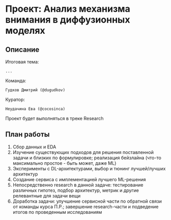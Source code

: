 # Проект: Анализ механизма внимания в диффузионных моделях
## Описание
Итоговая тема: 
```
...
```
Команда: 
```
Гудков Дмитрий (@dugudkov)
```
Куратор:
```
Неудачина Ева (@cocosinca)
```
Проект будет выполняться в треке Research
## План работы
1. Сбор данных и EDA
2. Изучение существующих подходов для решения поставленной задачи и близких по формулировке; реализация бейзлайна (что-то максимально простое - быть может, даже ML)
3. Эксперименты с DL-архитектурами, выбор и тюнинг лучшей/лучших архитектур
4. Создание сервиса с имплементацией лучшего ML-решения
5. Непосредственно research в данной задаче: тестирование различных гипотез, подбор архитектур, метрик и другие релевантные для задачи вещи
6. Доработка задачи: улучшение сервисной части по обратной связи от команды курса П.Р.; завершение research-части и подведение итогов по проведенным исследованиям
